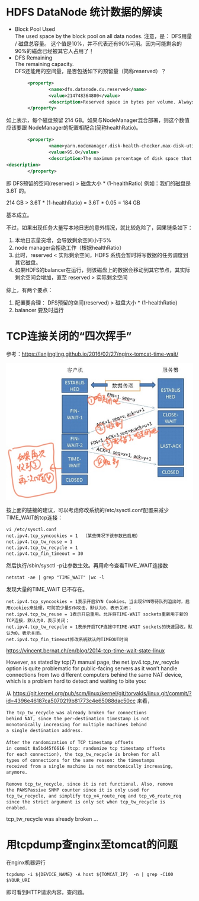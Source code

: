 # HDFS DataNode 统计数据的解读
* Block Pool Used  
The used space by the block pool on all data nodes.
注意，是：   DFS用量 / 磁盘总容量。 这个值是10%，并不代表还有90%可用。因为可能剩余的90%的磁盘已经被其它人占用了！
* DFS Remaining  
The remaining capacity.  
DFS还能用的空间量，是否包括如下的预留量（简称reserved）？
```xml
        <property>
                <name>dfs.datanode.du.reserved</name>
                <value>214748364800</value>
                <description>Reserved space in bytes per volume. Always leave this much space free for non dfs use.</description>
        </property>
```
如上表示，每个磁盘预留 214 GB。如果与NodeManager混合部署，则这个数值应该要跟 NodeManager的配置相配合(简称healthRatio)。

```xml
        <property>
                <name>yarn.nodemanager.disk-health-checker.max-disk-utilization-per-disk-percentage</name>
                <value>95.0</value>
                <description>The maximum percentage of disk space that may be utilized before a disk is marked as unhealthy by the disk checker service. This check is run for every disk used by the NodeManager. The default value is 90 i.e. 90% of the disk can be used.
<description>
        </property>
```

即 DFS预留的空间(reserved) > 磁盘大小 * (1-healthRatio) 
例如：我们的磁盘是 3.6T 的。

214 GB > 3.6T * (1-healthRatio) = 3.6T * 0.05 = 184 GB

基本成立。

不过，如果出现任务大量写本地日志的意外情况，就比较危险了，因果链条如下：
1. 本地日志量突增，会导致剩余空间小于5%
1. node manager会拒绝工作（根据healthRatio）
1. 此时，reserved < 实际剩余空间，HDFS 系统会暂时将写数据的任务调度到其它磁盘。
1. 如果HDFS的balancer在运行，则该磁盘上的数据会移动到其它节点，其实际剩余空间会增加，直至 reserved > 实际剩余空间

综上，有两个要点：
1. 配置要合理： DFS预留的空间(reserved) > 磁盘大小 * (1-healthRatio) 
1. balancer 要及时运行

# TCP连接关闭的“四次挥手”
参考：https://lanjingling.github.io/2016/02/27/nginx-tomcat-time-wait/

![img](https://raw.githubusercontent.com/hamlet-lee/blog/master/2019-07-24/tcp_close.jpg)  

按上面的链接的建议，可以考虑修改系统的/etc/sysctl.conf配置来减少TIME_WAIT的tcp连接：
```shell
vi /etc/sysctl.conf
net.ipv4.tcp_syncookies = 1  （某些情况下该参数已启用）
net.ipv4.tcp_tw_reuse = 1
net.ipv4.tcp_tw_recycle = 1
net.ipv4.tcp_fin_timeout = 30
```
然后执行/sbin/sysctl -p让参数生效。再用命令查看TIME_WAIT连接数 
```shell
netstat -ae | grep "TIME_WAIT" |wc -l
```
发现大量的TIME_WAIT 已不存在。
```text
net.ipv4.tcp_syncookies = 1表示开启SYN Cookies。当出现SYN等待队列溢出时，启用cookies来处理，可防范少量SYN攻击，默认为0，表示关闭；
net.ipv4.tcp_tw_reuse = 1表示开启重用。允许将TIME-WAIT sockets重新用于新的TCP连接，默认为0，表示关闭；
net.ipv4.tcp_tw_recycle = 1表示开启TCP连接中TIME-WAIT sockets的快速回收，默认为0，表示关闭。
net.ipv4.tcp_fin_timeout修改系統默认的TIMEOUT时间
```

https://vincent.bernat.ch/en/blog/2014-tcp-time-wait-state-linux

However, as stated by tcp(7) manual page, the net.ipv4.tcp_tw_recycle option is quite problematic for public-facing servers as it won’t handle connections from two different computers behind the same NAT device, which is a problem hard to detect and waiting to bite you:

从 https://git.kernel.org/pub/scm/linux/kernel/git/torvalds/linux.git/commit/?id=4396e46187ca5070219b81773c4e65088dac50cc
来看，
```text
The tcp_tw_recycle was already broken for connections
behind NAT, since the per-destination timestamp is not
monotonically increasing for multiple machines behind
a single destination address.

After the randomization of TCP timestamp offsets
in commit 8a5bd45f6616 (tcp: randomize tcp timestamp offsets
for each connection), the tcp_tw_recycle is broken for all
types of connections for the same reason: the timestamps
received from a single machine is not monotonically increasing,
anymore.

Remove tcp_tw_recycle, since it is not functional. Also, remove
the PAWSPassive SNMP counter since it is only used for
tcp_tw_recycle, and simplify tcp_v4_route_req and tcp_v6_route_req
since the strict argument is only set when tcp_tw_recycle is
enabled.
```
tcp_tw_recycle was already broken ...

# 用tcpdump查nginx至tomcat的问题
在nginx机器运行
```shell
tcpdump -i ${DEVICE_NAME} -A host ${TOMCAT_IP}  -n | grep -C100 $YOUR_URI
```
即可看到HTTP请求内容，查问题。
